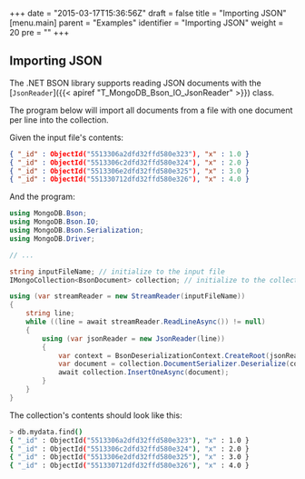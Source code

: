 +++
date = "2015-03-17T15:36:56Z"
draft = false
title = "Importing JSON"
[menu.main]
  parent = "Examples"
  identifier = "Importing JSON"
  weight = 20
  pre = "<i class='fa'></i>"
+++

## Importing JSON

The .NET BSON library supports reading JSON documents with the [`JsonReader`]({{< apiref "T_MongoDB_Bson_IO_JsonReader" >}}) class. 

The program below will import all documents from a file with one document per line into the collection.

Given the input file's contents:

```json
{ "_id" : ObjectId("5513306a2dfd32ffd580e323"), "x" : 1.0 }
{ "_id" : ObjectId("5513306c2dfd32ffd580e324"), "x" : 2.0 }
{ "_id" : ObjectId("5513306e2dfd32ffd580e325"), "x" : 3.0 }
{ "_id" : ObjectId("551330712dfd32ffd580e326"), "x" : 4.0 }
```

And the program:

```csharp
using MongoDB.Bson;
using MongoDB.Bson.IO;
using MongoDB.Bson.Serialization;
using MongoDB.Driver;

// ...

string inputFileName; // initialize to the input file
IMongoCollection<BsonDocument> collection; // initialize to the collection to write to.

using (var streamReader = new StreamReader(inputFileName))
{
    string line;
    while ((line = await streamReader.ReadLineAsync()) != null)
    {
        using (var jsonReader = new JsonReader(line))
        {
            var context = BsonDeserializationContext.CreateRoot(jsonReader);
            var document = collection.DocumentSerializer.Deserialize(context);
            await collection.InsertOneAsync(document);
        }
    }
}
```

The collection's contents should look like this:

```bash
> db.mydata.find()
{ "_id" : ObjectId("5513306a2dfd32ffd580e323"), "x" : 1.0 }
{ "_id" : ObjectId("5513306c2dfd32ffd580e324"), "x" : 2.0 }
{ "_id" : ObjectId("5513306e2dfd32ffd580e325"), "x" : 3.0 }
{ "_id" : ObjectId("551330712dfd32ffd580e326"), "x" : 4.0 }
```
